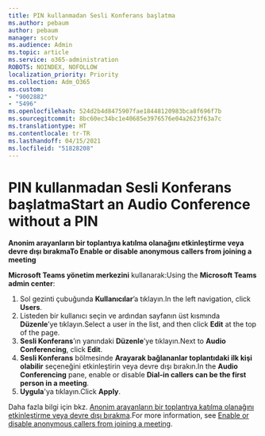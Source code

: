 ```yaml
---
title: PIN kullanmadan Sesli Konferans başlatma
ms.author: pebaum
author: pebaum
manager: scotv
ms.audience: Admin
ms.topic: article
ms.service: o365-administration
ROBOTS: NOINDEX, NOFOLLOW
localization_priority: Priority
ms.collection: Adm_O365
ms.custom:
- "9002882"
- "5496"
ms.openlocfilehash: 524d2b4d8475907fae18448120983bca8f696f7b
ms.sourcegitcommit: 8bc60ec34bc1e40685e3976576e04a2623f63a7c
ms.translationtype: HT
ms.contentlocale: tr-TR
ms.lasthandoff: 04/15/2021
ms.locfileid: "51828208"
---
```

# <a name="start-an-audio-conference-without-a-pin"></a><span data-ttu-id="bbd13-102">PIN kullanmadan Sesli Konferans başlatma</span><span class="sxs-lookup"><span data-stu-id="bbd13-102">Start an Audio Conference without a PIN</span></span>

<span data-ttu-id="bbd13-103">**Anonim arayanların bir toplantıya katılma olanağını etkinleştirme veya devre dışı bırakma**</span><span class="sxs-lookup"><span data-stu-id="bbd13-103">**To Enable or disable anonymous callers from joining a meeting**</span></span>

<span data-ttu-id="bbd13-104">**Microsoft Teams yönetim merkezini** kullanarak:</span><span class="sxs-lookup"><span data-stu-id="bbd13-104">Using the **Microsoft Teams admin center**:</span></span>

1. <span data-ttu-id="bbd13-105">Sol gezinti çubuğunda **Kullanıcılar**’a tıklayın.</span><span class="sxs-lookup"><span data-stu-id="bbd13-105">In the left navigation, click **Users**.</span></span>
2. <span data-ttu-id="bbd13-106">Listeden bir kullanıcı seçin ve ardından sayfanın üst kısmında **Düzenle**’ye tıklayın.</span><span class="sxs-lookup"><span data-stu-id="bbd13-106">Select a user in the list, and then click **Edit** at the top of the page.</span></span>
3. <span data-ttu-id="bbd13-107">**Sesli Konferans**’ın yanındaki **Düzenle**’ye tıklayın.</span><span class="sxs-lookup"><span data-stu-id="bbd13-107">Next to **Audio Conferencing**, click **Edit**.</span></span>
4. <span data-ttu-id="bbd13-108">**Sesli Konferans** bölmesinde **Arayarak bağlananlar toplantıdaki ilk kişi olabilir** seçeneğini etkinleştirin veya devre dışı bırakın.</span><span class="sxs-lookup"><span data-stu-id="bbd13-108">In the **Audio Conferencing** pane, enable or disable **Dial-in callers can be the first person in a meeting**.</span></span>
5. <span data-ttu-id="bbd13-109">**Uygula**'ya tıklayın.</span><span class="sxs-lookup"><span data-stu-id="bbd13-109">Click **Apply**.</span></span>

<span data-ttu-id="bbd13-110">Daha fazla bilgi için bkz. [Anonim arayanların bir toplantıya katılma olanağını etkinleştirme veya devre dışı bırakma](https://docs.microsoft.com/microsoftteams/start-an-audio-conference-over-the-phone-without-a-pin-in-teams).</span><span class="sxs-lookup"><span data-stu-id="bbd13-110">For more information, see [Enable or disable anonymous callers from joining a meeting](https://docs.microsoft.com/microsoftteams/start-an-audio-conference-over-the-phone-without-a-pin-in-teams).</span></span>
